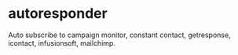 # autoresponder
Auto subscribe to campaign monitor, constant contact, getresponse, icontact, infusionsoft, mailchimp. 
